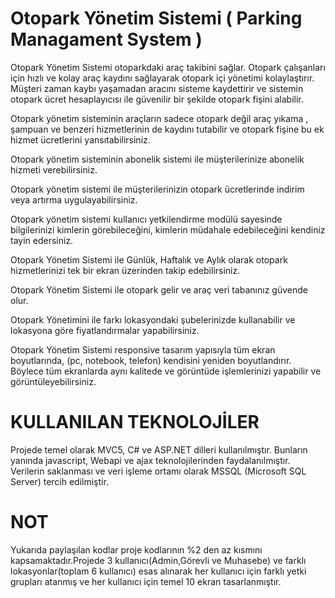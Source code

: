 # Otopark Yönetim Sistemi ( Parking Managament System )


Otopark Yönetim Sistemi otoparkdaki araç takibini sağlar. Otopark çalışanları için hızlı ve
kolay araç kaydını sağlayarak otopark içi yönetimi kolaylaştırır. Müşteri zaman kaybı
yaşamadan aracını sisteme kaydettirir ve sistemin otopark ücret hesaplayıcısı ile güvenilir bir
şekilde otopark fişini alabilir.

Otopark yönetim sisteminin araçların sadece otopark değil araç yıkama , şampuan ve benzeri
hizmetlerinin de kaydını tutabilir ve otopark fişine bu ek hizmet ücretlerini yansıtabilirsiniz.


Otopark yönetim sisteminin abonelik sistemi ile müşterilerinize abonelik hizmeti
verebilirsiniz.

Otopark yönetim sistemi ile müşterilerinizin otopark ücretlerinde indirim veya artırma
uygulayabilirsiniz.


Otopark yönetim sistemi kullanıcı yetkilendirme modülü sayesinde bilgilerinizi kimlerin
görebileceğini, kimlerin müdahale edebileceğini kendiniz tayin edersiniz.

Otopark Yönetim Sistemi ile Günlük, Haftalık ve Aylık olarak otopark hizmetlerinizi tek bir
ekran üzerinden takip edebilirsiniz.


Otopark Yönetim Sistemi ile otopark gelir ve araç veri tabanınız güvende olur.

Otopark Yönetimini ile farkı lokasyondaki şubelerinizde kullanabilir ve lokasyona göre
fiyatlandırmalar yapabilirsiniz.

Otopark Yönetim Sistemi responsive tasarım yapısıyla tüm ekran boyutlarında, (pc, notebook,
telefon) kendisini yeniden boyutlandırır. Böylece tüm ekranlarda aynı kalitede ve görüntüde
işlemlerinizi yapabilir ve görüntüleyebilirsiniz.

# KULLANILAN TEKNOLOJİLER

Projede temel olarak MVC5, C# ve ASP.NET dilleri kullanılmıştır. Bunların yanında javascript, Webapi ve ajax teknolojilerinden faydalanılmıştır. Verilerin saklanması ve veri işleme ortamı olarak MSSQL (Microsoft SQL Server) tercih edilmiştir.


# NOT

Yukarıda paylaşılan kodlar proje kodlarının %2 den az kısmını kapsamaktadır.Projede 3 kullanıcı(Admin,Görevli ve Muhasebe) ve farklı lokasyonlar(toplam 6 kullanıcı) esas alınarak her kullanıcı için farklı yetki grupları atanmış ve her kullanıcı için temel 10 ekran tasarlanmıştır.


